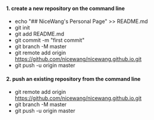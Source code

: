 #### 1. create a new repository on the command line
* echo "## NiceWang's Personal Page" >> README.md
* git init
* git add README.md
* git commit -m "first commit"
* git branch -M master
* git remote add origin https://github.com/nicewang/nicewang.github.io.git
* git push -u origin master

#### 2. push an existing repository from the command line
* git remote add origin https://github.com/nicewang/nicewang.github.io.git
* git branch -M master
* git push -u origin master